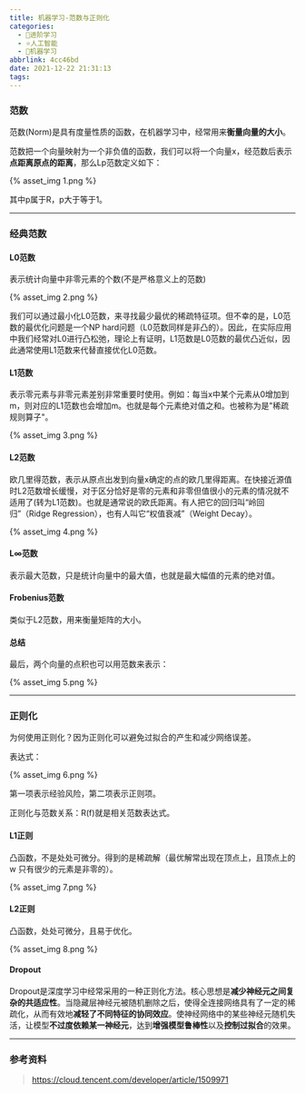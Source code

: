 ```yaml
---
title: 机器学习-范数与正则化
categories:
  - 🌙进阶学习
  - ⭐人工智能
  - 💫机器学习
abbrlink: 4cc46bd
date: 2021-12-22 21:31:13
tags:
---
```


### 范数

范数(Norm)是具有度量性质的函数，在机器学习中，经常用来**衡量向量的大小**。

范数把一个向量映射为一个非负值的函数，我们可以将一个向量x，经范数后表示**点距离原点的距离**，那么Lp范数定义如下：

{% asset_img 1.png %}

其中p属于R，p大于等于1。

<!--more-->

***

### 经典范数

#### L0范数

表示统计向量中非零元素的个数(不是严格意义上的范数)

{% asset_img 2.png %}

我们可以通过最小化L0范数，来寻找最少最优的稀疏特征项。但不幸的是，L0范数的最优化问题是一个NP hard问题（L0范数同样是非凸的）。因此，在实际应用中我们经常对L0进行凸松弛，理论上有证明，L1范数是L0范数的最优凸近似，因此通常使用L1范数来代替直接优化L0范数。

#### L1范数

表示零元素与非零元素差别非常重要时使用。例如：每当x中某个元素从0增加到m，则对应的L1范数也会增加m。也就是每个元素绝对值之和。也被称为是"稀疏规则算子"。

{% asset_img 3.png %}

#### L2范数

欧几里得范数，表示从原点出发到向量x确定的点的欧几里得距离。在快接近源值时L2范数增长缓慢，对于区分恰好是零的元素和非零但值很小的元素的情况就不适用了(转为L1范数)。也就是通常说的欧氏距离。有人把它的回归叫“岭回归”（Ridge Regression），也有人叫它“权值衰减”（Weight Decay）。

{% asset_img 4.png %}

#### L∞范数

表示最大范数，只是统计向量中的最大值，也就是最大幅值的元素的绝对值。

#### Frobenius范数

类似于L2范数，用来衡量矩阵的大小。

#### 总结

最后，两个向量的点积也可以用范数来表示：

{% asset_img 5.png %}

***

### 正则化

为何使用正则化？因为正则化可以避免过拟合的产生和减少网络误差。

表达式：

{% asset_img 6.png %}

第一项表示经验风险，第二项表示正则项。

正则化与范数关系：R(f)就是相关范数表达式。

#### L1正则

凸函数，不是处处可微分。得到的是稀疏解（最优解常出现在顶点上，且顶点上的 w 只有很少的元素是非零的）。

{% asset_img 7.png %}

#### L2正则

凸函数，处处可微分，且易于优化。

{% asset_img 8.png %}

#### Dropout

Dropout是深度学习中经常采用的一种正则化方法。核心思想是**减少神经元之间复杂的共适应性**。当隐藏层神经元被随机删除之后，使得全连接网络具有了一定的稀疏化，从而有效地**减轻了不同特征的协同效应**。使神经网络中的某些神经元随机失活，让模型**不过度依赖某一神经元**，达到**增强模型鲁棒性**以及**控制过拟合**的效果。

***

### 参考资料

> <https://cloud.tencent.com/developer/article/1509971>
